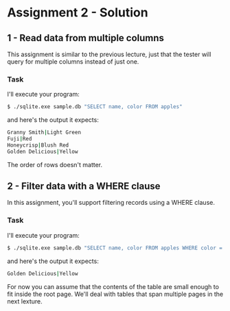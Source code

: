 # Assignment 2 - Solution

## 1 - Read data from multiple columns

This assignment is similar to the previous lecture, just that the tester will query for multiple columns instead of just one.

### Task

I'll execute your program:

```bash
$ ./sqlite.exe sample.db "SELECT name, color FROM apples"
```

and here's the output it expects:

```bash
Granny Smith|Light Green
Fuji|Red
Honeycrisp|Blush Red
Golden Delicious|Yellow
```

The order of rows doesn't matter.

## 2 - Filter data with a WHERE clause

In this assignment, you'll support filtering records using a WHERE clause.

### Task

I'll execute your program:

```bash
$ ./sqlite.exe sample.db "SELECT name, color FROM apples WHERE color = 'Yellow'"
```

and here's the output it expects:

```bash
Golden Delicious|Yellow
```

For now you can assume that the contents of the table are small enough to fit inside the root page. We'll deal with tables that span multiple pages in the next lexture.
